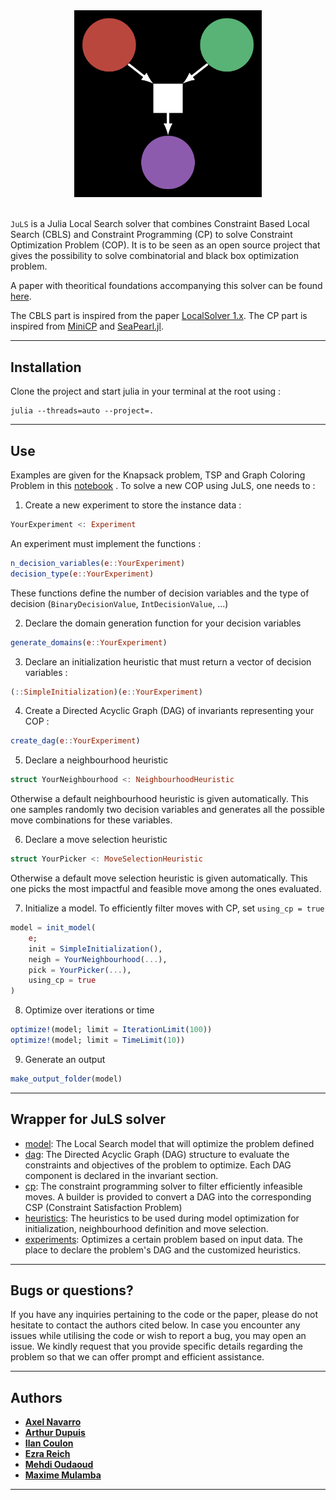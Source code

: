 <div style="text-align: center;">
  <img src="logo.png" alt="drawing" width="300"/>
</div>

<br>

`JuLS` is a Julia Local Search solver that combines Constraint Based Local Search (CBLS) and Constraint Programming (CP) to solve Constraint Optimization Problem (COP). It is to be seen as an open source project that gives the possibility to solve combinatorial and black box optimization problem.

A paper with theoritical foundations accompanying this solver can be found [here](JuLS.pdf). 

The CBLS part is inspired from the paper [LocalSolver 1.x](https://www.afpc-asso.org/assets/actes/actes-JFPC-2011.pdf#page=37). The CP part is inspired from [MiniCP](http://www.minicp.org/) and [SeaPearl.jl](https://github.com/corail-research/SeaPearl.jl). 

---

## Installation

Clone the project and start julia in your terminal at the root using :
```
julia --threads=auto --project=.
```
---

## Use

Examples are given for the Knapsack problem, TSP and Graph Coloring Problem in this [notebook](zoo.ipynb) . To solve a new COP using JuLS, one needs to : 
1. Create a new experiment to store the instance data : 
```julia
YourExperiment <: Experiment
```
An experiment must implement the functions :
```julia
n_decision_variables(e::YourExperiment)
decision_type(e::YourExperiment)
```
These functions define the number of decision variables and the type of decision (`BinaryDecisionValue`, `IntDecisionValue`, ...)

2. Declare the domain generation function for your decision variables
```julia
generate_domains(e::YourExperiment)
```

3. Declare an initialization heuristic that must return a vector of decision variables : 
```julia
(::SimpleInitialization)(e::YourExperiment)
```

4. Create a Directed Acyclic Graph (DAG) of invariants representing your COP : 
```julia
create_dag(e::YourExperiment)
```
5. Declare a neighbourhood heuristic
```julia
struct YourNeighbourhood <: NeighbourhoodHeuristic
```
Otherwise a default neighbourhood heuristic is given automatically. This one samples randomly two decision variables and generates all the possible move combinations for these variables.

6. Declare a move selection heuristic
```julia
struct YourPicker <: MoveSelectionHeuristic
```
Otherwise a default move selection heuristic is given automatically. This one picks the most impactful and feasible move among the ones evaluated. 

7. Initialize a model. To efficiently filter moves with CP, set `using_cp = true`
```julia
model = init_model(
    e; 
    init = SimpleInitialization(),
    neigh = YourNeighbourhood(...), 
    pick = YourPicker(...),
    using_cp = true
)
```

8. Optimize over iterations or time
```julia
optimize!(model; limit = IterationLimit(100))
optimize!(model; limit = TimeLimit(10))
```

9. Generate an output 
```julia
make_output_folder(model)
```
---

## Wrapper for JuLS solver

- [model](src/model/model.jl): The Local Search model that will optimize the problem defined
- [dag](src/dag/dag.jl): The Directed Acyclic Graph (DAG) structure to evaluate the constraints and objectives of the problem to optimize. Each DAG component is declared in the invariant section.
- [cp](src/cp/cp.jl): The constraint programming solver to filter efficiently infeasible moves. A builder is provided to convert a DAG into the corresponding CSP (Constraint Satisfaction Problem)
- [heuristics](src/heuristics/heuristics.jl): The heuristics to be used during model optimization for initialization, neighbourhood definition and move selection.
- [experiments](src/experiments/experiments.jl): Optimizes a certain problem based on input data. The place to declare the problem's DAG and the customized heuristics.

---

## Bugs or questions?
If you have any inquiries pertaining to the code or the paper, please do not hesitate to contact the authors cited below. In case you encounter any issues while utilising the code or wish to report a bug, you may open an issue. We kindly request that you provide specific details regarding the problem so that we can offer prompt and efficient assistance.

---

## Authors

- [**Axel Navarro**](https://www.linkedin.com/in/axel-navarro-99289921a/)
- [**Arthur Dupuis**](https://www.linkedin.com/in/arthur-dupuis-3a38301a5/)
- [**Ilan Coulon**](https://www.linkedin.com/in/ilancoulon/)
- [**Ezra Reich**](https://www.linkedin.com/in/ezra-reich/)
- [**Mehdi Oudaoud**](https://www.linkedin.com/in/el-mehdi-oudaoud-7830b9201/)
- [**Maxime Mulamba**](https://www.linkedin.com/in/maxime-mulamba-ke-tchomba-b17145195/)

---
